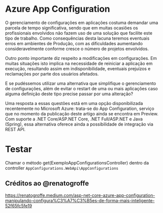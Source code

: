 # Azure App Configuration

O gerenciamento de configurações em aplicações costuma demandar uma parcela de tempo significativa, sendo que em muitas ocasiões os profissionais envolvidos não fazem uso de uma solução que facilite este tipo de trabalho. Como consequências desta lacuna teremos eventuais erros em ambientes de Produção, com as dificuldades aumentando consideravelmente conforme cresce o número de projetos envolvidos.

Outro ponto importante diz respeito a modificações em configurações. Em muitas situações isto implica na necessidade de reiniciar a aplicação em execução, resultando assim em indisponibilidade, eventuais prejuízos e reclamações por parte dos usuários afetados.

E se pudéssemos utilizar uma alternativa que simplifique o gerenciamento de configurações, além de evitar o restart de uma ou mais aplicações caso alguma definição deste tipo precise passar por uma alteração?

Uma resposta a essas questões está em uma opção disponibilizada recentemente no Microsoft Azure: trata-se do App Configuration, serviço que no momento da publicação deste artigo ainda se encontra em Preview. Com suporte a .NET Core/ASP.NET Core, .NET Full/ASP.NET e Java (Spring), essa alternativa oferece ainda a possibilidade de integração via REST API.

# Testar
Chamar o método get(ExemploAppConfigurationsController) dentro da controller `AppConfigurations.WebApi\AppConfigurations`


## Créditos ao @renatogroffe
https://renatogroffe.medium.com/asp-net-core-azure-app-configuration-manipulando-configura%C3%A7%C3%B5es-de-forma-mais-inteligente-52f65fc5fe19
